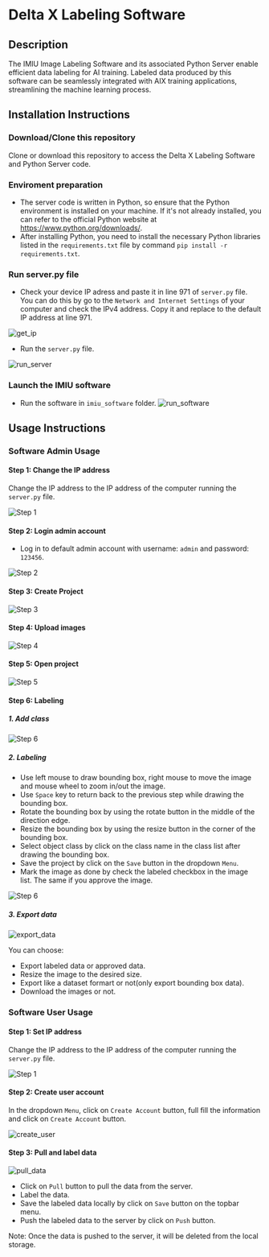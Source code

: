# Delta X Labeling Software

## Description

The IMIU Image Labeling Software and its associated Python Server enable efficient data labeling for AI training. Labeled data produced by this software can be seamlessly integrated with AIX training applications, streamlining the machine learning process.

## Installation Instructions

### Download/Clone this repository

Clone or download this repository to access the Delta X Labeling Software and Python Server code.

### Enviroment preparation

* The server code is written in Python, so ensure that the Python environment is installed on your machine. If it's not already installed, you can refer to the official Python website at https://www.python.org/downloads/.
* After installing Python, you need to install the necessary Python libraries listed in the `requirements.txt` file by command `pip install -r requirements.txt`.

### Run server.py file

* Check your device IP adress and paste it in line 971 of `server.py` file. You can do this by go to the `Network and Internet Settings` of your computer and check the IPv4 address. Copy it and replace to the default IP address at line 971.

![get_ip](./imgs/get_ip_address.png)

* Run the `server.py` file.

![run_server](./imgs/get_ip_address_2.png)

### Launch the IMIU software

* Run the software in `imiu_software` folder.
![run_software](./imgs/run_imiu_software.png)

## Usage Instructions

### Software Admin Usage

#### Step 1: Change the IP address

Change the IP address to the IP address of the computer running the `server.py` file.

![Step 1](./imgs/change_ip_adress.png)

#### Step 2: Login admin account

* Log in to default admin account with username: `admin` and password: `123456`.

![Step 2](./imgs/login_admin.png)

#### Step 3: Create Project

![Step 3](./imgs/create_project.png)

#### Step 4: Upload images

![Step 4](./imgs/upload_images.png)

#### Step 5: Open project

![Step 5](./imgs/open_project.png)

#### Step 6: Labeling

##### 1. Add class

![Step 6](./imgs/add_class.png)

##### 2. Labeling

* Use left mouse to draw bounding box, right mouse to move the image and mouse wheel to zoom in/out the image.
* Use `Space` key to return back to the previous step while drawing the bounding box.
* Rotate the bounding box by using the rotate button in the middle of the direction edge.
* Resize the bounding box by using the resize button in the corner of the bounding box.
* Select object class by click on the class name in the class list after drawing the bounding box.
* Save the project by click on the `Save` button in the dropdown `Menu`.
* Mark the image as done by check the labeled checkbox in the image list. The same if you approve the image.

![Step 6](./imgs/labeling.png)

##### 3. Export data

![export_data](./imgs/export_data.png)

You can choose:

* Export labeled data or approved data.
* Resize the image to the desired size.
* Export like a dataset formart or not(only export bounding box data).
* Download the images or not.

### Software User Usage

#### Step 1: Set IP address

Change the IP address to the IP address of the computer running the `server.py` file.

![Step 1](./imgs/change_ip_adress.png)

#### Step 2: Create user account

In the dropdown `Menu`, click on `Create Account` button, full fill the information and click on `Create Account` button.

![create_user](./imgs/create_user_account.png)

#### Step 3: Pull and label data

![pull_data](./imgs/user_labeling.png)

* Click on `Pull` button to pull the data from the server.
* Label the data.
* Save the labeled data locally by click on `Save` button on the topbar menu.
* Push the labeled data to the server by click on `Push` button.

Note: Once the data is pushed to the server, it will be deleted from the local storage.
